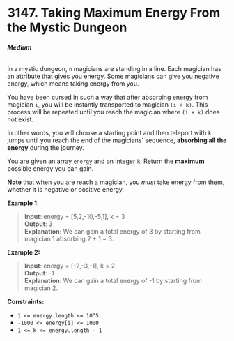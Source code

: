 # 3147. Taking Maximum Energy From the Mystic Dungeon
###### **Medium**

In a mystic dungeon, `n` magicians are standing in a line. Each magician has an attribute that gives you energy. Some magicians can give you negative energy, which means taking energy from you.

You have been cursed in such a way that after absorbing energy from magician `i`, you will be instantly transported to magician `(i + k)`. This process will be repeated until you reach the magician where `(i + k)` does not exist.

In other words, you will choose a starting point and then teleport with `k` jumps until you reach the end of the magicians' sequence, **absorbing all the energy** during the journey.

You are given an array `energy` and an integer `k`. Return the **maximum** possible energy you can gain.

**Note** that when you are reach a magician, you *must* take energy from them, whether it is negative or positive energy.
 

**Example 1:**

> **Input**: energy = [5,2,-10,-5,1], k = 3  
**Output**: 3  
**Explanation**: We can gain a total energy of 3 by starting from magician 1 absorbing 2 + 1 = 3.  

**Example 2:**

> **Input**: energy = [-2,-3,-1], k = 2  
**Output**: -1  
**Explanation**: We can gain a total energy of -1 by starting from magician 2.  
 

**Constraints:**

- `1 <= energy.length <= 10^5`
- `-1000 <= energy[i] <= 1000`
- `1 <= k <= energy.length - 1`
